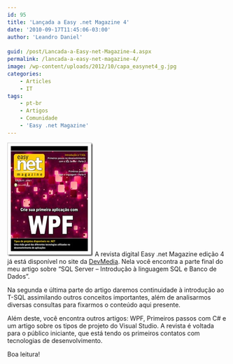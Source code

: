 ```yaml
---
id: 95
title: 'Lançada a Easy .net Magazine 4'
date: '2010-09-17T11:45:06-03:00'
author: 'Leandro Daniel'

guid: /post/Lancada-a-Easy-net-Magazine-4.aspx
permalink: /lancada-a-easy-net-magazine-4/
image: /wp-content/uploads/2012/10/capa_easynet4_g.jpg
categories:
    - Articles
    - IT
tags:
    - pt-br
    - Artigos
    - Comunidade
    - 'Easy .net Magazine'
---
```


[![capa_easynet4_g](/assets/pics/capa_easynet4_g_thumb.jpg "capa_easynet4_g")](/assets/pics/capa_easynet4_g_1.jpg) A revista digital Easy .net Magazine edição 4 já está disponível no site da [DevMedia](http://www.devmedia.com.br/post-17996-Introducao-a-T-SQL.html). Nela você encontra a parte final do meu artigo sobre “SQL Server – Introdução à linguagem SQL e Banco de Dados”.

Na segunda e última parte do artigo daremos continuidade à introdução ao T-SQL assimilando outros conceitos importantes, além de analisarmos diversas consultas para fixarmos o conteúdo aqui presente.

Além deste, você encontra outros artigos: WPF, Primeiros passos com C# e um artigo sobre os tipos de projeto do Visual Studio. A revista é voltada para o público iniciante, que está tendo os primeiros contatos com tecnologias de desenvolvimento.

Boa leitura!
